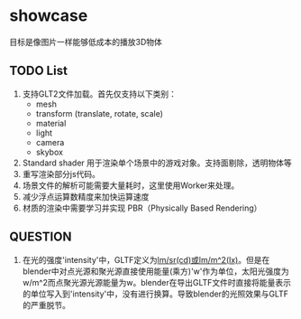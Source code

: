 # showcase

目标是像图片一样能够低成本的播放3D物体

## TODO List

1. 支持GLT2文件加载。首先仅支持以下类别：
   - mesh
   - transform (translate, rotate, scale)
   - material
   - light
   - camera
   - skybox
2. Standard shader 用于渲染单个场景中的游戏对象。支持面剔除，透明物体等
3. 重写渲染部分js代码。
4. 场景文件的解析可能需要大量耗时，这里使用Worker来处理。
5. 减少浮点运算数精度来加快运算速度
6. 材质的渲染中需要学习并实现 PBR（Physically Based Rendering）

## QUESTION

1. 在光的强度'intensity'中，GLTF定义为[lm/sr(cd)或lm/m^2(lx)](https://github.com/KhronosGroup/glTF/blob/master/extensions/2.0/Khronos/KHR_lights_punctual/README.md)。但是在blender中对点光源和聚光源直接使用能量(乘方)'w'作为单位，太阳光强度为w/m^2而点聚光源光源能量为w。blender在导出GLTF文件时直接将能量表示的单位写入到'intensity'中，没有进行换算。导致blender的光照效果与GLTF的严重脱节。